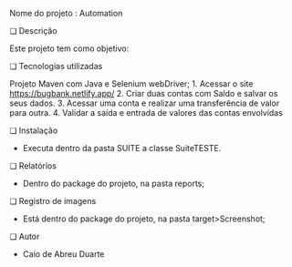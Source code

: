 Nome do projeto :  Automation

❏ Descrição

   Este projeto tem como objetivo:
   

❏ Tecnologias utilizadas

  Projeto Maven com Java e Selenium webDriver;
	1. Acessar o site https://bugbank.netlify.app/
	2. Criar duas contas com Saldo e salvar os seus dados.
	3. Acessar uma conta e realizar uma transferência de valor para outra.
	4. Validar a saída e entrada de valores das contas envolvidas

❏ Instalação

   - Executa dentro da pasta SUITE a classe SuiteTESTE. 



❏ Relatórios 
   - Dentro do package do projeto, na pasta reports;

❏ Registro de imagens
   - Está dentro do package do projeto, na pasta target>Screenshot;

❏ Autor

   - Caio de Abreu Duarte


